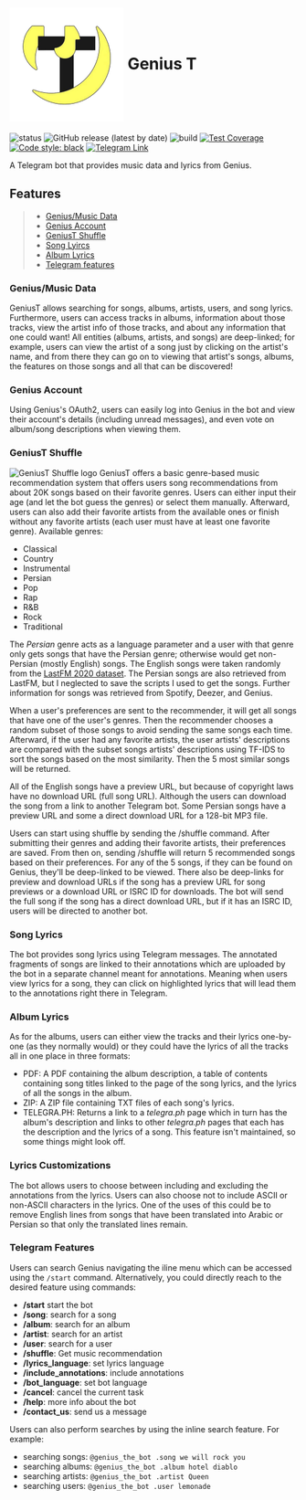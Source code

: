 <h1>
  <img src="logo.png" alt="GeniusT logo" width="200" align="center"/>
  Genius T
</h1>


![status](https://img.shields.io/uptimerobot/status/m786636302-b2fa3edeb9237ae327f70d06)
![GitHub release (latest by
date)](https://img.shields.io/github/v/release/Allerter/geniust)
![build](https://github.com/Allerter/geniust/workflows/build/badge.svg)
[![Test
Coverage](https://api.codeclimate.com/v1/badges/74d5611d77cb26f4ed16/test_coverage)](https://codeclimate.com/github/Allerter/geniust/test_coverage)
[![Code style:
black](https://img.shields.io/badge/code%20style-black-000000.svg)](https://github.com/psf/black)
[![Telegram
Link](https://img.shields.io/static/v1?label=Telegram&message=Click%20Here&color=blue&logo=telegram)](https://t.me/genius_the_bot)

A Telegram bot that provides music data and lyrics from Genius.

## Features

> -   [Genius/Music Data](#genius/music-data)
> -   [Genius Account](#genius-account)
> -   [GeniusT Shuffle](#geniust-shuffle)
> -   [Song Lyircs](#song-lyircs)
> -   [Album Lyrics](#album-lyrics)
> -   [Telegram features](#telegram-features)

### Genius/Music Data

GeniusT allows searching for songs, albums, artists, users, and song
lyrics. Furthermore, users can access tracks in albums, information
about those tracks, view the artist info of those tracks, and about any
information that one could want! All entities (albums, artists, and
songs) are deep-linked; for example, users can view the artist of a song
just by clicking on the artist\'s name, and from there they can go on to
viewing that artist\'s songs, albums, the features on those songs and
all that can be discovered!

### Genius Account

Using Genius\'s OAuth2, users can easily log into Genius in the bot and
view their account\'s details (including unread messages), and even vote
on album/song descriptions when viewing them.

### GeniusT Shuffle
<img src="data/shuffle.jpg" alt="GeniusT Shuffle logo" width="480"/>
GeniusT offers a basic genre-based music recommendation system that
offers users song recommendations from about 20K songs based on their
favorite genres. Users can either input their age (and let the bot guess
the genres) or select them manually. Afterward, users can also add their
favorite artists from the available ones or finish without any favorite
artists (each user must have at least one favorite genre). Available
genres:

-   Classical
-   Country
-   Instrumental
-   Persian
-   Pop
-   Rap
-   R&B
-   Rock
-   Traditional

The *Persian* genre acts as a language parameter and a user with that
genre only gets songs that have the Persian genre; otherwise would get
non-Persian (mostly English) songs. The English songs were taken
randomly from the [LastFM 2020
dataset](https://github.com/renesemela/lastfm-dataset-2020). The Persian
songs are also retrieved from LastFM, but I neglected to save the
scripts I used to get the songs. Further information for songs was
retrieved from Spotify, Deezer, and Genius.

When a user\'s preferences are sent to the recommender, it will get all
songs that have one of the user\'s genres. Then the recommender chooses
a random subset of those songs to avoid sending the same songs each
time. Afterward, if the user had any favorite artists, the user
artists\' descriptions are compared with the subset songs artists\'
descriptions using TF-IDS to sort the songs based on the most
similarity. Then the 5 most similar songs will be returned.

All of the English songs have a preview URL, but because of copyright
laws have no download URL (full song URL). Although the users can
download the song from a link to another Telegram bot. Some Persian
songs have a preview URL and some a direct download URL for a 128-bit
MP3 file.

Users can start using shuffle by sending the /shuffle command. After
submitting their genres and adding their favorite artists, their
preferences are saved. From then on, sending /shuffle will return 5
recommended songs based on their preferences. For any of the 5 songs, if
they can be found on Genius, they\'ll be deep-linked to be viewed. There
also be deep-links for preview and download URLs if the song has a
preview URL for song previews or a download URL or ISRC ID for
downloads. The bot will send the full song if the song has a direct
download URL, but if it has an ISRC ID, users will be directed to
another bot.

### Song Lyrics

The bot provides song lyrics using Telegram messages. The annotated
fragments of songs are linked to their annotations which are uploaded by
the bot in a separate channel meant for annotations. Meaning when users
view lyrics for a song, they can click on highlighted lyrics that will
lead them to the annotations right there in Telegram.

### Album Lyrics

As for the albums, users can either view the tracks and their lyrics
one-by-one (as they normally would) or they could have the lyrics of all
the tracks all in one place in three formats:

-   PDF: A PDF containing the album description, a table of contents
    containing song titles linked to the page of the song lyrics, and
    the lyrics of all the songs in the album.
-   ZIP: A ZIP file containing TXT files of each song\'s lyrics.
-   TELEGRA.PH: Returns a link to a *telegra.ph* page which in turn has
    the album\'s description and links to other *telegra.ph* pages that
    each has the description and the lyrics of a song. This feature
    isn\'t maintained, so some things might look off.

### Lyrics Customizations

The bot allows users to choose between including and excluding the
annotations from the lyrics. Users can also choose not to include ASCII
or non-ASCII characters in the lyrics. One of the uses of this could be
to remove English lines from songs that have been translated into Arabic
or Persian so that only the translated lines remain.

### Telegram Features

Users can search Genius navigating the iline menu which can be accessed
using the `/start` command. Alternatively, you could directly reach to
the desired feature using commands:

-   **/start** start the bot
-   **/song**: search for a song
-   **/album**: search for an album
-   **/artist**: search for an artist
-   **/user**: search for a user
-   **/shuffle**: Get music recommendation
-   **/lyrics_language**: set lyrics language
-   **/include_annotations**: include annotations
-   **/bot_language**: set bot language
-   **/cancel**: cancel the current task
-   **/help**: more info about the bot
-   **/contact_us**: send us a message

Users can also perform searches by using the inline search feature. For
example:

-   searching songs: `@genius_the_bot .song we will rock you`
-   searching albums: `@genius_the_bot .album hotel diablo`
-   searching artists: `@genius_the_bot .artist Queen`
-   searching users: `@genius_the_bot .user lemonade`
